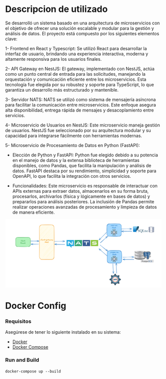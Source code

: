 # Descripcion de utilizado
Se desarrolló un sistema basado en una arquitectura de microservicios con el objetivo de ofrecer una solución escalable y modular para la gestión y análisis de datos. El proyecto está compuesto por los siguientes elementos clave:

1- Frontend en React y Typescript: Se utilizó React para desarrollar la interfaz de usuario, brindando una experiencia interactiva, moderna y altamente responsiva para los usuarios finales.

2- API Gateway en NestJS: El gateway, implementado con NestJS, actúa como un punto central de entrada para las solicitudes, manejando la orquestación y comunicación eficiente entre los microservicios. Esta tecnología fue elegida por su robustez y soporte para TypeScript, lo que garantiza un desarrollo más estructurado y mantenible.

3- Servidor NATS: NATS se utilizó como sistema de mensajería asíncrona para facilitar la comunicación entre microservicios. Este enfoque asegura alta disponibilidad, entrega rápida de mensajes y desacoplamiento entre servicios.

4- Microservicio de Usuarios en NestJS: Este microservicio maneja gestión de usuarios. NestJS fue seleccionado por su arquitectura modular y su capacidad para integrarse fácilmente con herramientas modernas.

5- Microservicio de Procesamiento de Datos en Python (FastAPI):

 * Elección de Python y FastAPI: Python fue elegido debido a su potencia en el manejo de datos y la extensa biblioteca de herramientas disponibles, como Pandas, que facilita la manipulación y análisis de datos. FastAPI destaca por su rendimiento, simplicidad y soporte para OpenAPI, lo que facilita la integración con otros servicios.

 * Funcionalidades: Este microservicio es responsable de interactuar con APIs externas para extraer datos, almacenarlos en su forma bruta, procesarlos, archivarlos (física y lógicamente en bases de datos) y prepararlos para análisis posteriores. La inclusión de Pandas permite realizar operaciones avanzadas de procesamiento y limpieza de datos de manera eficiente.

![Diagrama de Arquitectura](diagrama-arquitectura.png)

# Docker Config

### Requisitos

Asegúrese de tener lo siguiente instalado en su sistema:
- [Docker](https://www.docker.com/get-started)
- [Docker Compose](https://docs.docker.com/compose/install/)

### Run and Build
`docker-compose up --build`
